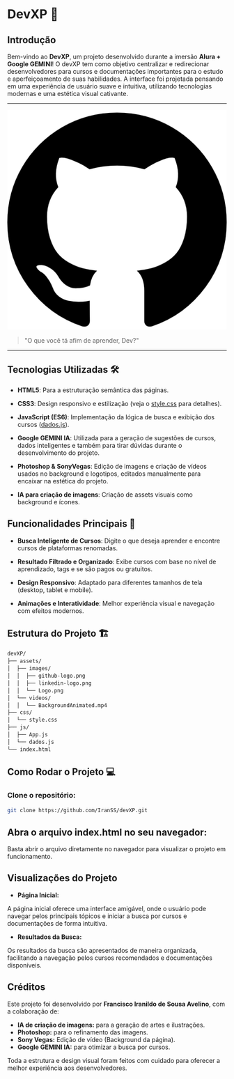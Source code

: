 # DevXP 🚀

  

## Introdução

  

Bem-vindo ao **DevXP**, um projeto desenvolvido durante a imersão **Alura + Google GEMINI**! O devXP tem como objetivo centralizar e redirecionar desenvolvedores para cursos e documentações importantes para o estudo e aperfeiçoamento de suas habilidades. A interface foi projetada pensando em uma experiência de usuário suave e intuitiva, utilizando tecnologias modernas e uma estética visual cativante.

  

---

  

![Logo devXP](./assets/images/github-logo.png)

  

> "O que você tá afim de aprender, Dev?"

  

---

  

## Tecnologias Utilizadas 🛠️

  

-  **HTML5**: Para a estruturação semântica das páginas.

-  **CSS3**: Design responsivo e estilização (veja o [style.css](css/style.css) para detalhes).

-  **JavaScript (ES6)**: Implementação da lógica de busca e exibição dos cursos ([dados.js](js/dados.js)).

-  **Google GEMINI IA**: Utilizada para a geração de sugestões de cursos, dados inteligentes e também para tirar dúvidas durante o desenvolvimento do projeto.

-  **Photoshop & SonyVegas**: Edição de imagens e criação de vídeos usados no background e logotipos, editados manualmente para encaixar na estética do projeto.

-  **IA para criação de imagens**: Criação de assets visuais como background e ícones.

  

## Funcionalidades Principais 🌟

  

-  **Busca Inteligente de Cursos**: Digite o que deseja aprender e encontre cursos de plataformas renomadas.

-  **Resultado Filtrado e Organizado**: Exibe cursos com base no nível de aprendizado, tags e se são pagos ou gratuitos.

-  **Design Responsivo**: Adaptado para diferentes tamanhos de tela (desktop, tablet e mobile).

-  **Animações e Interatividade**: Melhor experiência visual e navegação com efeitos modernos.

## Estrutura do Projeto 🏗️

```bash
devXP/ 
├── assets/ 
│  ├── images/
│  │  ├── github-logo.png
│  │  ├── linkedin-logo.png 
│  │  └── Logo.png 
│  └── videos/ 
│  │  └── BackgroundAnimated.mp4 
├── css/
│  └── style.css 
├── js/ 
│  ├── App.js 
│  └── dados.js 
└── index.html
```

## Como Rodar o Projeto 💻

  

### Clone o repositório:

```bash
git clone https://github.com/IranSS/devXP.git
````
  

## Abra o arquivo index.html no seu navegador:

  

Basta abrir o arquivo diretamente no navegador para visualizar o projeto em funcionamento.

  

## Visualizações do Projeto

  

*  **Página Inicial:**

A página inicial oferece uma interface amigável, onde o usuário pode navegar pelos principais tópicos e iniciar a busca por cursos e documentações de forma intuitiva.

*  **Resultados da Busca:**

Os resultados da busca são apresentados de maneira organizada, facilitando a navegação pelos cursos recomendados e documentações disponíveis.

## Créditos ‍

Este projeto foi desenvolvido por **Francisco Iranildo de Sousa Avelino**, com a colaboração de:

* **IA de criação de imagens:** para a geração de artes e ilustrações.
* **Photoshop:** para o refinamento das imagens.
* **Sony Vegas:** Edição de vídeo (Background da página).
* **Google GEMINI IA:** para otimizar a busca por cursos.

Toda a estrutura e design visual foram feitos com cuidado para oferecer a melhor experiência aos desenvolvedores.